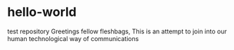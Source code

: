 # hello-world
test repository
Greetings fellow fleshbags, This is an attempt to join into our human technological way of communications
